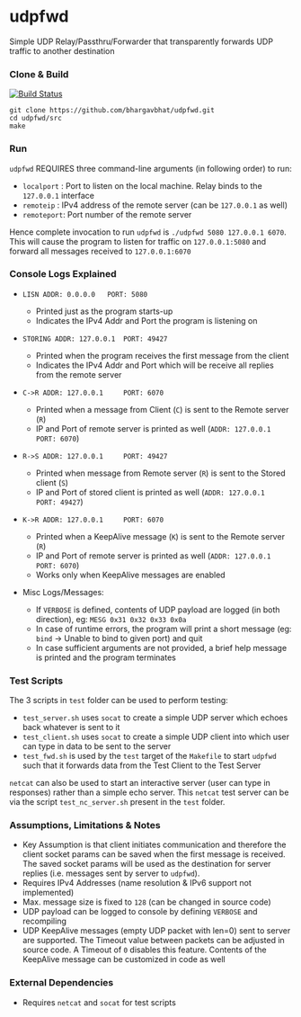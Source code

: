 # udpfwd
Simple UDP Relay/Passthru/Forwarder that transparently forwards UDP traffic to another destination

### Clone & Build

[![Build Status](https://travis-ci.org/bhargavbhat/udpfwd.svg?branch=master)](https://travis-ci.org/bhargavbhat/udpfwd)

```
git clone https://github.com/bhargavbhat/udpfwd.git
cd udpfwd/src
make
```

### Run
`udpfwd` REQUIRES three command-line arguments (in following order) to run:

- `localport` : Port to listen on the local machine. Relay binds to the `127.0.0.1` interface
- `remoteip`  : IPv4 address of the remote server (can be `127.0.0.1` as well)
- `remoteport`: Port number of the remote server

Hence complete invocation to run `udpfwd` is  `./udpfwd 5080 127.0.0.1 6070`. This will cause the program to listen for traffic on `127.0.0.1:5080` and forward all messages received to `127.0.0.1:6070`

### Console Logs Explained

- `LISN ADDR: 0.0.0.0 	PORT: 5080`
    * Printed just as the program starts-up
    * Indicates the IPv4 Addr and Port the program is listening on
    
- `STORING ADDR: 127.0.0.1 	PORT: 49427`
    * Printed when the program receives the first message from the client
    * Indicates the IPv4 Addr and Port which will be receive all replies from the remote server
    
- `C->R ADDR: 127.0.0.1 	PORT: 6070`
    * Printed when a message from Client (`C`) is sent to the Remote server (`R`)
    * IP and Port of remote server is printed as well (`ADDR: 127.0.0.1 	PORT: 6070`)
    
- `R->S ADDR: 127.0.0.1 	PORT: 49427`
    * Printed when message from Remote server (`R`) is sent to the Stored client (`S`)
    * IP and Port of stored client is printed as well (`ADDR: 127.0.0.1 	PORT: 49427`)
    
- `K->R ADDR: 127.0.0.1 	PORT: 6070`
    * Printed when a KeepAlive message (`K`) is sent to the Remote server (`R`)
    * IP and Port of remote server is printed as well (`ADDR: 127.0.0.1 	PORT: 6070`)
    * Works only when KeepAlive messages are enabled
    
- Misc Logs/Messages:
  * If `VERBOSE` is defined, contents of UDP payload are logged (in both direction), eg: `MESG 0x31 0x32 0x33 0x0a`
  * In case of runtime errors, the program will print a short message (eg: `bind` -> Unable to bind to given port) and quit
  * In case sufficient arguments are not provided, a brief help message is printed and the program terminates 
  
### Test Scripts
The 3 scripts in `test` folder can be used to perform testing:

- `test_server.sh` uses `socat` to create a simple UDP server which echoes back whatever is sent to it
- `test_client.sh` uses `socat` to create a simple UDP client into which user can type in data to be sent to the server
- `test_fwd.sh` is used by the `test` target of the `Makefile` to start `udpfwd` such that it forwards data from the Test Client to the Test Server

`netcat` can also be used to start an interactive server (user can type in responses) rather than a simple echo server. This `netcat` test server can be via the script `test_nc_server.sh` present in the `test` folder.

### Assumptions, Limitations & Notes
- Key Assumption is that client initiates communication and therefore the client socket params can be saved when the first message is received. The saved socket params will be used as the destination for server replies (i.e. messages sent by server to `udpfwd`).
- Requires IPv4 Addresses (name resolution & IPv6 support not implemented)
- Max. message size is fixed to `128` (can be changed in source code)
- UDP payload can be logged to console by defining `VERBOSE` and recompiling
- UDP KeepAlive messages (empty UDP packet with len=0) sent to server are supported. The Timeout value between packets can be adjusted in source code. A Timeout of `0` disables this feature. Contents of the KeepAlive message can be customized in code as well

### External Dependencies
- Requires `netcat` and `socat` for test scripts
